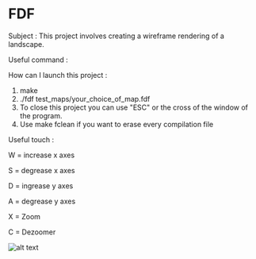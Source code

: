 # FDF

Subject : This project involves creating a wireframe rendering of a landscape.

Useful command :

How can I launch this project : 

1) make
2) ./fdf test_maps/your_choice_of_map.fdf
3) To close this project you can use "ESC" or the cross of the window of the program.
4) Use make fclean if you want to erase every compilation file

Useful touch :

W = increase x axes

S = degrease x axes

D = ingrease y axes

A = degrease y axes

X = Zoom

C = Dezoomer

![alt text]([https://github.com/[username]/[reponame]/blob/[branch]/image.jpg?raw=true](https://github.com/LudovicDop/img/blob/main/42.jpg)https://github.com/LudovicDop/img/blob/main/42.jpg)
